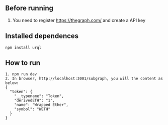 ## Before running
1. You need to register https://thegraph.com/ and create a API key

## Installed dependences

```
npm install urql
```

## How to run
```
1. npm run dev
2. In browser, http://localhost:3001/subgraph, you will the content as below:
{
  "token": {
    "__typename": "Token",
    "derivedETH": "1",
    "name": "Wrapped Ether",
    "symbol": "WETH"
  }
}
```
